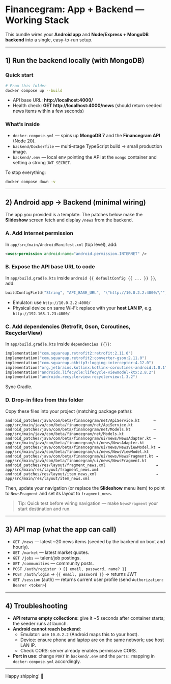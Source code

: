 # Financegram: App + Backend — Working Stack

This bundle wires your **Android app** and **Node/Express + MongoDB backend** into a single, easy-to-run setup.

---

## 1) Run the backend locally (with MongoDB)

### Quick start
```bash
# From this folder
docker compose up --build
```
- API base URL: **http://localhost:4000/**
- Health check: **GET http://localhost:4000/news** (should return seeded news items within a few seconds)

### What’s inside
- `docker-compose.yml` — spins up **MongoDB 7** and the **Financegram API** (Node 20).
- `backend/Dockerfile` — multi-stage TypeScript build → small production image.
- `backend/.env` — local env pointing the API at the `mongo` container and setting a strong `JWT_SECRET`.

To stop everything:
```bash
docker compose down -v
```

---

## 2) Android app → Backend (minimal wiring)

The app you provided is a template. The patches below make the **Slideshow** screen fetch and display `/news` from the backend.

### A. Add Internet permission
In `app/src/main/AndroidManifest.xml` (top level), add:
```xml
<uses-permission android:name="android.permission.INTERNET" />
```

### B. Expose the API base URL to code
In `app/build.gradle.kts` inside `android {{ defaultConfig {{ ... }} }}`, add:
```kotlin
buildConfigField("String", "API_BASE_URL", "\"http://10.0.2.2:4000/\"")
```
- Emulator: use `http://10.0.2.2:4000/`
- Physical device on same Wi‑Fi: replace with your **host LAN IP**, e.g. `http://192.168.1.23:4000/`

### C. Add dependencies (Retrofit, Gson, Coroutines, RecyclerView)
In `app/build.gradle.kts` inside `dependencies {{}}`:
```kotlin
implementation("com.squareup.retrofit2:retrofit:2.11.0")
implementation("com.squareup.retrofit2:converter-gson:2.11.0")
implementation("com.squareup.okhttp3:logging-interceptor:4.12.0")
implementation("org.jetbrains.kotlinx:kotlinx-coroutines-android:1.8.1")
implementation("androidx.lifecycle:lifecycle-viewmodel-ktx:2.8.2")
implementation("androidx.recyclerview:recyclerview:1.3.2")
```
Sync Gradle.

### D. Drop-in files from this folder
Copy these files into your project (matching package paths):
```
android_patches/java/com/beta/financegram/net/ApiService.kt      → app/src/main/java/com/beta/financegram/net/ApiService.kt
android_patches/java/com/beta/financegram/net/Models.kt          → app/src/main/java/com/beta/financegram/net/Models.kt
android_patches/java/com/beta/financegram/ui/news/NewsAdapter.kt → app/src/main/java/com/beta/financegram/ui/news/NewsAdapter.kt
android_patches/java/com/beta/financegram/ui/news/NewsViewModel.kt → app/src/main/java/com/beta/financegram/ui/news/NewsViewModel.kt
android_patches/java/com/beta/financegram/ui/news/NewsFragment.kt → app/src/main/java/com/beta/financegram/ui/news/NewsFragment.kt
android_patches/res/layout/fragment_news.xml                      → app/src/main/res/layout/fragment_news.xml
android_patches/res/layout/item_news.xml                          → app/src/main/res/layout/item_news.xml
```

Then, update your navigation (or replace the **Slideshow** menu item) to point to `NewsFragment` and set its layout to `fragment_news`.

> Tip: Quick test before wiring navigation — make `NewsFragment` your start destination and run.

---

## 3) API map (what the app can call)
- `GET /news` — latest ~20 news items (seeded by the backend on boot and hourly).
- `GET /market` — latest market quotes.
- `GET /jobs` — talent/job postings.
- `GET /communities` — community posts.
- `POST /auth/register` → `{{ email, password, name? }}`
- `POST /auth/login` → `{{ email, password }}` → returns JWT
- `GET /session` (auth) — returns current user profile (send `Authorization: Bearer <token>`)

---

## 4) Troubleshooting
- **API returns empty collections**: give it ~5 seconds after container starts; the seeder runs at launch.
- **Android cannot reach backend**:
  - Emulator: use `10.0.2.2` (Android maps this to your host).
  - Device: ensure phone and laptop are on the same network; use host LAN IP.
  - Check CORS: server already enables permissive CORS.
- **Port in use**: change `PORT` in `backend/.env` and the `ports:` mapping in `docker-compose.yml` accordingly.

---

Happy shipping! 🚀
